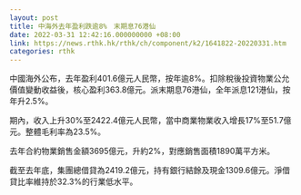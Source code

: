 ```yaml
---
layout: post
title: 中海外去年盈利跌逾8%　末期息76港仙
date: 2022-03-31 12:42:16.000000000 +08:00
link: https://news.rthk.hk/rthk/ch/component/k2/1641822-20220331.htm
categories: rthk
---
```


中國海外公布，去年盈利401.6億元人民幣，按年逾8%。扣除稅後投資物業公允價值變動收益後，核心盈利363.8億元。派末期息76港仙，全年派息121港仙，按年升2.5%。

期內，收入上升30%至2422.4億元人民幣，當中商業物業收入增長17%至51.7億元。整體毛利率為23.5%。

去年合約物業銷售金額3695億元，升約2%，對應銷售面積1890萬平方米。

截至去年底，集團總借貸為2419.2億元，持有銀行結餘及現金1309.6億元。淨借貸比率維持於32.3%的行業低水平。
